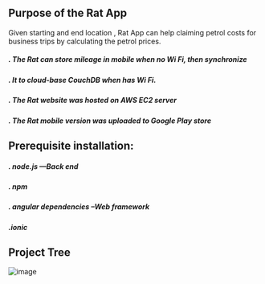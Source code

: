 ## Purpose of the Rat App

Given starting and end location , Rat App can help claiming petrol costs for business trips by calculating the petrol prices.

#####	. The Rat can store mileage in mobile when no Wi Fi, then synchronize 
#####   .  It to cloud-base CouchDB when has Wi Fi.
#####	. The Rat website was hosted on AWS EC2 server
#####	. The Rat mobile version was uploaded to Google Play store


	
## Prerequisite installation:
#####	. node.js                           —Back end
#####	. npm
#####	. angular dependencies              –Web framework
#####	.ionic                                 



##  Project Tree

![image](https://github.com/githubmave/Mobile-Mileage-Tracker/assets/8073738/e4ef8db4-ef10-4fe8-97a3-b2ce2936ae6b)
